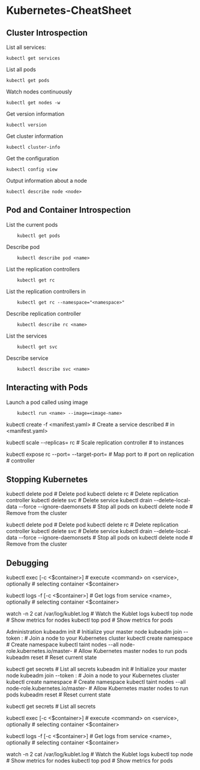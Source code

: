 # Kubernetes-CheatSheet
## Cluster Introspection

List all services:

    kubectl get services   
    
List all pods

    kubectl get pods 
    
Watch nodes continuously

    kubectl get nodes -w   

Get version information

    kubectl version                     

Get cluster information

    kubectl cluster-info  

Get the configuration

    kubectl config view   
    
Output information about a node

    kubectl describe node <node>        

## Pod and Container Introspection

List the current pods

        kubectl get pods 

Describe pod <name>
    
        kubectl describe pod <name>              

List the replication controllers

        kubectl get rc  
        
List the replication controllers in <namespace>
    
        kubectl get rc --namespace="<namespace>" 

Describe replication controller <name>
    
        kubectl describe rc <name>               

List the services

        kubectl get svc  

Describe service <name>
    
        kubectl describe svc <name>              

## Interacting with Pods

Launch a pod called <name>
using image <image-name>
    
        kubectl run <name> --image=<image-name>                              
                                                                    
 
kubectl create -f <manifest.yaml>                                   # Create a service described 
                                                                    # in <manifest.yaml>
 
kubectl scale --replicas=<count> rc <name>                          # Scale replication controller 
                                                                    # <name> to <count> instances
 
kubectl expose rc <name> --port=<external> --target-port=<internal> # Map port <external> to 
                                                                    # port <internal> on replication 
                                                                    # controller <name>


## Stopping Kubernetes

kubectl delete pod <name>                                         # Delete pod <name>
kubectl delete rc <name>                                          # Delete replication controller <name>
kubectl delete svc <name>                                         # Delete service <name>
kubectl drain <n> --delete-local-data --force --ignore-daemonsets # Stop all pods on <n>
kubectl delete node <name>                                        # Remove <node> from the cluster

kubectl delete pod <name>                                         # Delete pod <name>
kubectl delete rc <name>                                          # Delete replication controller <name>
kubectl delete svc <name>                                         # Delete service <name>
kubectl drain <n> --delete-local-data --force --ignore-daemonsets # Stop all pods on <n>
kubectl delete node <name>   # Remove <node> from the cluster

## Debugging
kubectl exec <service> <command> [-c <$container>] # execute <command> on <service>, optionally 
                                                   # selecting container <$container>

kubectl logs -f <name> [-c <$container>]           # Get logs from service <name>, optionally
                                                   # selecting container <$container>

watch -n 2 cat /var/log/kublet.log                 # Watch the Kublet logs
kubectl top node                                   # Show metrics for nodes
kubectl top pod                                    # Show metrics for pods


Administration
kubeadm init                                              # Initialize your master node
kubeadm join --token <token> <master-ip>:<master-port>    # Join a node to your Kubernetes cluster
kubectl create namespace <namespace>                      # Create namespace <name>
kubectl taint nodes --all node-role.kubernetes.io/master- # Allow Kubernetes master nodes to run pods
kubeadm reset                                             # Reset current state

kubectl get secrets                                       # List all secrets
kubeadm init                                              # Initialize your master node
kubeadm join --token <token> <master-ip>:<master-port>    # Join a node to your Kubernetes cluster
kubectl create namespace <namespace>                      # Create namespace <name>
kubectl taint nodes --all node-role.kubernetes.io/master- # Allow Kubernetes master nodes to run pods
kubeadm reset                                             # Reset current state
 
kubectl get secrets                                       # List all secrets


kubectl exec <service> <command> [-c <$container>] # execute <command> on <service>, optionally 
                                                   # selecting container <$container>
 
kubectl logs -f <name> [-c <$container>]           # Get logs from service <name>, optionally
                                                   # selecting container <$container>
 
watch -n 2 cat /var/log/kublet.log                 # Watch the Kublet logs
kubectl top node                                   # Show metrics for nodes
kubectl top pod                                    # Show metrics for pods

